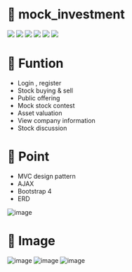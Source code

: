 # :pushpin: mock_investment
<img src="https://img.shields.io/badge/NodeJS-yellowgreen?style=flat-square&logo=Node.js&logoColor=white"/></a>
<img src="https://img.shields.io/badge/ExpressJS-inactive?style=flat-square&logo=Express&logoColor=white"/></a>
<img src="https://img.shields.io/badge/JavaScript-yellow?style=flat-square&logo=JavaScript&logoColor=white"/></a>
<img src="https://img.shields.io/badge/Bootstrap 4-blueviolet?style=flat-square&logo=Bootstrap&logoColor=white"/></a>
<img src="https://img.shields.io/badge/DBeaver-inactive?style=flat-square&logo=PHP&logoColor=white"/></a>
<img src="https://img.shields.io/badge/VSCODE-blue?style=flat-square&logo=Visual Studio Code&logoColor=white"/></a>

# :pushpin: Funtion
- Login , register
- Stock buying & sell
- Public offering
- Mock stock contest
- Asset valuation
- View company information
- Stock discussion

# :pushpin: Point
- MVC design pattern
- AJAX
- Bootstrap 4
- ERD

 ![image](https://user-images.githubusercontent.com/79954748/143676557-767f1c01-dcce-475c-8131-3f32e32f814c.png)

# :pushpin: Image

![image](https://user-images.githubusercontent.com/79954748/143676681-ae39ee8c-50cd-46e1-862c-cb18ea3f746a.png)
![image](https://user-images.githubusercontent.com/79954748/143676687-74d1114b-2811-45fb-9ae8-6a41d19acc73.png)
![image](https://user-images.githubusercontent.com/79954748/143676706-7852de1a-d743-4079-931c-c7eaf9ad14aa.png)
